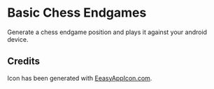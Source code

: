 # Basic Chess Endgames

Generate a chess endgame position and plays it against your android device.

## Credits

Icon has been generated with [EeasyAppIcon.com](https://easyappicon.com/).
